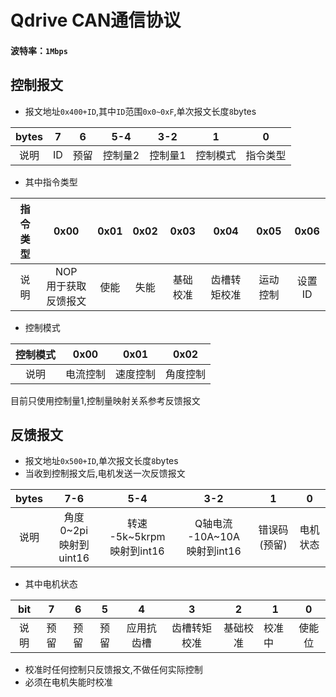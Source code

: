 # Qdrive CAN通信协议

#### 波特率：`1Mbps`

## 控制报文

- 报文地址`0x400+ID`,其中`ID`范围`0x0~0xF`,单次报文长度`8`bytes

| bytes | 7  | 6  | 5-4  | 3-2  |  1   |  0   |
|:-----:|:--:|:--:|:----:|:----:|:----:|:----:|
|  说明   | ID | 预留 | 控制量2 | 控制量1 | 控制模式 | 指令类型 |

- 其中指令类型

| 指令类型 |       0x00       | 0x01 | 0x02 | 0x03 |  0x04  | 0x05 | 0x06 | 
|:----:|:----------------:|:----:|:----:|:----:|:------:|:----:|:----:|
|  说明  | NOP<br/>用于获取反馈报文 |  使能  |  失能  | 基础校准 | 齿槽转矩校准 | 运动控制 | 设置ID |

- 控制模式

| 控制模式 | 0x00 | 0x01 | 0x02 |
|:----:|:----:|:----:|:----:|
|  说明  | 电流控制 | 速度控制 | 角度控制 |

目前只使用控制量1,控制量映射关系参考反馈报文

## 反馈报文

- 报文地址`0x500+ID`,单次报文长度`8`bytes
- 当收到控制报文后,电机发送一次反馈报文

| bytes |          7-6           |            5-4            |            3-2             |    1    |  0   |
|:-----:|:----------------------:|:-------------------------:|:--------------------------:|:-------:|:----:|
|  说明   | 角度 0~2pi<br/>映射到uint16 | 转速 -5k~5krpm<br/>映射到int16 | Q轴电流 -10A~10A<br/>映射到int16 | 错误码(预留) | 电机状态 |

- 其中电机状态

| bit | 7  | 6  | 5  |   4   |   3    |  2   | 1   |  0  |
|:---:|:--:|:--:|:--:|:-----:|:------:|:----:|-----|:---:|
| 说明  | 预留 | 预留 | 预留 | 应用抗齿槽 | 齿槽转矩校准 | 基础校准 | 校准中 | 使能位 |

- 校准时任何控制只反馈报文,不做任何实际控制
- 必须在电机失能时校准
